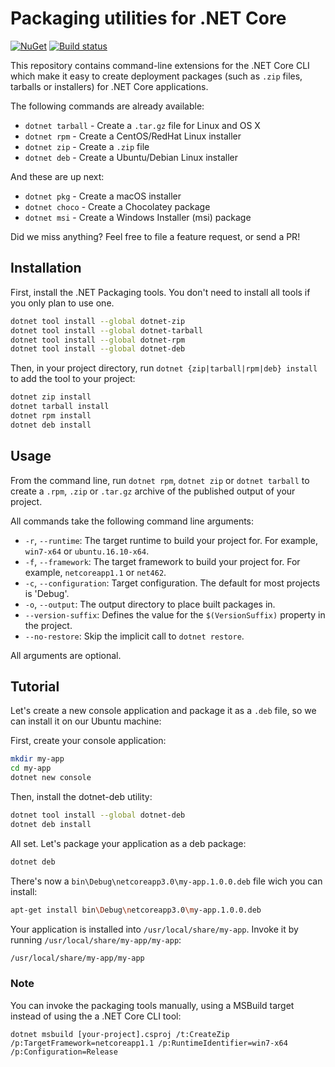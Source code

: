 # Packaging utilities for .NET Core

[![NuGet](https://img.shields.io/nuget/v/Packaging.Targets.svg)](https://www.nuget.org/packages/Packaging.Targets)
[![Build status](https://ci.appveyor.com/api/projects/status/ac3j676f9g8r0g15?svg=true)](https://ci.appveyor.com/project/qmfrederik/dotnet-packaging)

This repository contains command-line extensions for the .NET Core CLI which make it easy to create
deployment packages (such as `.zip` files, tarballs or installers) for .NET Core applications.

The following commands are already available:
* `dotnet tarball` - Create a `.tar.gz` file for Linux and OS X
* `dotnet rpm` - Create a CentOS/RedHat Linux installer
* `dotnet zip` - Create a `.zip` file
* `dotnet deb` - Create a Ubuntu/Debian Linux installer

And these are up next:

* `dotnet pkg` - Create a macOS installer
* `dotnet choco` - Create a Chocolatey package
* `dotnet msi` - Create a Windows Installer (msi) package

Did we miss anything? Feel free to file a feature request, or send a PR!

## Installation

First, install the .NET Packaging tools. You don't need to install all tools if you only plan to use one.

```bash
dotnet tool install --global dotnet-zip
dotnet tool install --global dotnet-tarball
dotnet tool install --global dotnet-rpm
dotnet tool install --global dotnet-deb
```

Then, in your project directory, run `dotnet {zip|tarball|rpm|deb} install` to add the tool to your project:

```bash
dotnet zip install
dotnet tarball install
dotnet rpm install
dotnet deb install
```

## Usage

From the command line, run `dotnet rpm`, `dotnet zip` or `dotnet tarball` to create a `.rpm`, `.zip` or `.tar.gz` archive of the published output of your project.

All commands take the following command line arguments:

* `-r`, `--runtime`: The target runtime to build your project for. For example, `win7-x64` or `ubuntu.16.10-x64`.
* `-f`, `--framework`: The target framework to build your project for. For example, `netcoreapp1.1` or `net462`.
* `-c`, `--configuration`: Target configuration. The default for most projects is 'Debug'.
* `-o`, `--output`: The output directory to place built packages in.
*  `--version-suffix`: Defines the value for the `$(VersionSuffix)` property in the project.
*  `--no-restore`: Skip the implicit call to `dotnet restore`.

All arguments are optional.

## Tutorial

Let's create a new console application and package it as a `.deb` file, so we can install it on our Ubuntu machine:

First, create your console application:

```bash
mkdir my-app
cd my-app
dotnet new console
```

Then, install the dotnet-deb utility:

```bash
dotnet tool install --global dotnet-deb
dotnet deb install
```

All set. Let's package your application as a deb package:

```bash
dotnet deb
```

There's now a `bin\Debug\netcoreapp3.0\my-app.1.0.0.deb` file wich you can install:

```bash
apt-get install bin\Debug\netcoreapp3.0\my-app.1.0.0.deb
```

Your application is installed into `/usr/local/share/my-app`. Invoke it by running `/usr/local/share/my-app/my-app`:

```bash
/usr/local/share/my-app/my-app
```

### Note
You can invoke the packaging tools manually, using a MSBuild target instead of using the a .NET Core CLI tool:

```
dotnet msbuild [your-project].csproj /t:CreateZip /p:TargetFramework=netcoreapp1.1 /p:RuntimeIdentifier=win7-x64 /p:Configuration=Release
```
